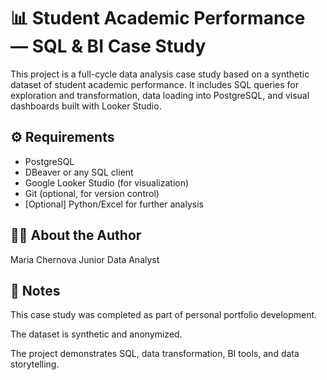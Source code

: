 # 📊 Student Academic Performance — SQL & BI Case Study

This project is a full-cycle data analysis case study based on a synthetic dataset of student academic performance. It includes SQL queries for exploration and transformation, data loading into PostgreSQL, and visual dashboards built with Looker Studio.

## ⚙️ Requirements

- PostgreSQL
- DBeaver or any SQL client
- Google Looker Studio (for visualization)
- Git (optional, for version control)
- [Optional] Python/Excel for further analysis

## 👩‍💻 About the Author
Maria Chernova
Junior Data Analyst

## 📝 Notes
This case study was completed as part of personal portfolio development.

The dataset is synthetic and anonymized.

The project demonstrates SQL, data transformation, BI tools, and data storytelling.
